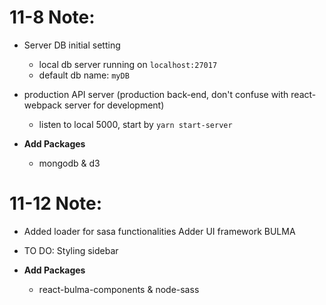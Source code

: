 # 11-8 Note:

- Server DB initial setting

  - local db server running on `localhost:27017`
  - default db name: `myDB`

- production API server (production back-end, don't confuse with react-webpack server for development)

  - listen to local 5000, start by `yarn start-server`

- **Add Packages**
  - mongodb & d3

# 11-12 Note:

- Added loader for sasa functionalities
  Adder UI framework BULMA

- TO DO:
  Styling sidebar

- **Add Packages**
  - react-bulma-components & node-sass
